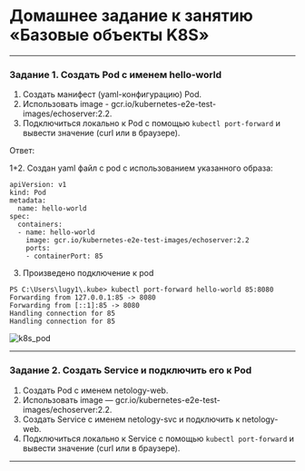 # Домашнее задание к занятию «Базовые объекты K8S»

------

### Задание 1. Создать Pod с именем hello-world

1. Создать манифест (yaml-конфигурацию) Pod.
2. Использовать image - gcr.io/kubernetes-e2e-test-images/echoserver:2.2.
3. Подключиться локально к Pod с помощью `kubectl port-forward` и вывести значение (curl или в браузере).

Ответ:

1+2. Создан yaml файл c pod с использованием указанного образа:

```
apiVersion: v1
kind: Pod
metadata:
  name: hello-world
spec:
  containers:
  - name: hello-world
    image: gcr.io/kubernetes-e2e-test-images/echoserver:2.2
    ports:
    - containerPort: 85
 ```

3. Произведено подключение к pod

```
PS C:\Users\lugy1\.kube> kubectl port-forward hello-world 85:8080
Forwarding from 127.0.0.1:85 -> 8080
Forwarding from [::1]:85 -> 8080
Handling connection for 85
Handling connection for 85
```

![k8s_pod](https://github.com/LugovskoyPavel/devops-netology-2022/assets/104651372/6d36cf42-d234-45e1-a030-b9c07a8cac2e)

------

### Задание 2. Создать Service и подключить его к Pod

1. Создать Pod с именем netology-web.
2. Использовать image — gcr.io/kubernetes-e2e-test-images/echoserver:2.2.
3. Создать Service с именем netology-svc и подключить к netology-web.
4. Подключиться локально к Service с помощью `kubectl port-forward` и вывести значение (curl или в браузере).

------

